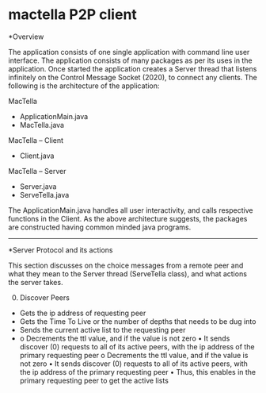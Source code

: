 mactella P2P client
=====================================

*Overview

The application consists of one single application with command line user interface. The application consists of many packages as per its uses in the application. Once started the application creates a Server thread that listens infinitely on the Control Message Socket (2020), to connect any clients.  The following is the architecture of the application: 

MacTella
* ApplicationMain.java
* MacTella.java

MacTella – Client
* Client.java
         
MacTella – Server
* Server.java
* ServeTella.java

The ApplicationMain.java handles all user interactivity, and calls respective functions in the Client. As the above architecture suggests, the packages are constructed having common minded java programs.

----------------------------------------------------------------------------

*Server Protocol and its actions

This section discusses on the choice messages from a remote peer and what they mean to the Server thread (ServeTella class), and what actions the server takes.

0. Discover Peers
* Gets the ip address of requesting peer
* Gets the Time To Live or the number of depths that needs to be dug into
* Sends the current active list to the requesting peer
* o	Decrements the ttl value, and if the value is not zero
•	It sends discover (0) requests to all of its active peers, with the ip address of the primary requesting peer
o	Decrements the ttl value, and if the value is not zero
•	It sends discover (0) requests to all of its active peers, with the ip address of the primary requesting peer
•	Thus, this enables in the primary requesting peer to get the active lists


